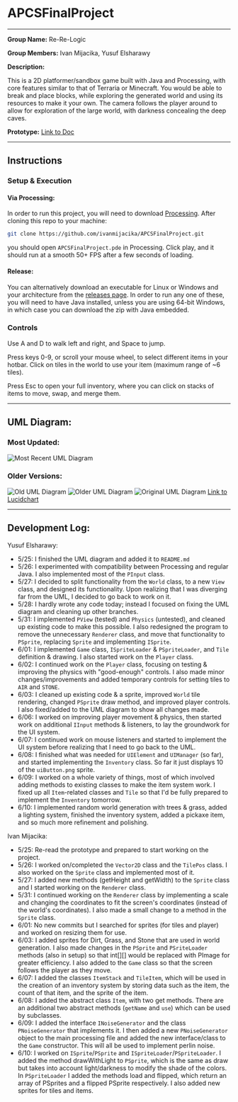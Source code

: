 # APCSFinalProject

---

**Group Name:** Re-Re-Logic

**Group Members:** Ivan Mijacika, Yusuf Elsharawy

**Description:**

This is a 2D platformer/sandbox game built with Java and Processing, with core features similar to that of Terraria or Minecraft. You would be able to break and place blocks, while exploring the generated world and using its resources to make it your own. The camera follows the player around to allow for exploration of the large world, with darkness concealing the deep caves.

**Prototype:** [Link to Doc](https://docs.google.com/document/d/1fGk8TCQy_TDWSslN20We0n-Hrf1ZC2wxaPKPVB0kvkg/edit?usp=sharing)

---
## Instructions

### Setup & Execution

#### Via Processing:

In order to run this project, you will need to download [Processing](https://processing.org/download/).
After cloning this repo to your machine:
```bash
git clone https://github.com/ivanmijacika/APCSFinalProject.git
```
you should open `APCSFinalProject.pde` in Processing. Click play, and it should run at a smooth 50+ FPS after a few seconds of loading.

#### Release:
You can alternatively download an executable for Linux or Windows and your architecture from the
[releases page](https://github.com/ivanmijacika/APCSFinalProject/releases).
In order to run any one of these, you will need to have Java installed, unless you are using 64-bit Windows,
in which case you can download the zip with Java embedded.

### Controls

Use A and D to walk left and right, and Space to jump.

Press keys 0-9, or scroll your mouse wheel, to select different items in your hotbar.
Click on tiles in the world to use your item (maximum range of ~6 tiles).

Press Esc to open your full inventory, where you can click on stacks of items to move, swap, and merge them.


---

## UML Diagram:
### Most Updated:
![Most Recent UML Diagram](.github/uml_3.png)
### Older Versions:
![Old UML Diagram](.github/uml_2.png)
![Older UML Diagram](.github/uml_1.png)
![Original UML Diagram](.github/uml_0.png)
[Link to Lucidchart](https://lucid.app/lucidchart/be9a82dd-a053-4a9b-a668-78d0fa196f6d/edit?invitationId=inv_59b0790f-cfa2-4bc2-a18a-2e7590836402)

---

## Development Log:

Yusuf Elsharawy:
- 5/25: I finished the UML diagram and added it to `README.md`
- 5/26: I experimented with compatibility between Processing and regular Java. I also implemented most of the `PInput` class.
- 5/27: I decided to split functionality from the `World` class, to a new `View` class, and designed its functionality. Upon realizing that I was diverging far from the UML, I decided to go back to work on it.
- 5/28: I hardly wrote any code today; instead I focused on fixing the UML diagram and cleaning up other branches.
- 5/31: I implemented `PView` (tested) and `Physics` (untested), and cleaned up existing code to make this possible.
  I also redesigned the program to remove the unnecessary `Renderer` class, and move that functionality to `PSprite`,
  replacing `Sprite` and implementing `ISprite`.
- 6/01: I implemented `Game` class, `ISpriteLoader` & `PSpriteLoader`, and `Tile` definition & drawing.
  I also started work on the `Player` class.
- 6/02: I continued work on the `Player` class, focusing on testing & improving the physics with "good-enough" controls.
  I also made minor changes/improvements and added temporary controls for setting tiles to `AIR` and `STONE`.
- 6/03: I cleaned up existing code & a sprite, improved `World` tile rendering, changed `PSprite` draw method, and improved player controls.
  I also fixed/added to the UML diagram to show all changes made.
- 6/06: I worked on improving player movement & physics, then started work on additional `IInput` methods & listeners,
  to lay the groundwork for the UI system.
- 6/07: I continued work on mouse listeners and started to implement the UI system before realizing that I need to go back to the UML.
- 6/08: I finished what was needed for `UIElement` and `UIManager` (so far), and started implementing the `Inventory` class.
  So far it just displays 10 of the `uiButton.png` sprite.
- 6/09: I worked on a whole variety of things, most of which involved adding methods to existing classes to make the item
  system work. I fixed up all `Item`-related classes and `Tile` so that I'd be fully prepared to implement the `Inventory` tomorrow.
- 6/10: I implemented random world generation with trees & grass, added a lighting system, finished the inventory system,
  added a pickaxe item, and so much more refinement and polishing.

Ivan Mijacika:
- 5/25: Re-read the prototype and prepared to start working on the project.
- 5/26: I worked on/completed the `Vector2D` class and the `TilePos` class. I also worked on the `Sprite` class and implemented most of it.
- 5/27: I added new methods (getHeight and getWidth) to the `Sprite` class and I started working on the `Renderer` class.
- 5/31: I continued working on the `Renderer` class by implementing a scale and changing the coordinates to fit the screen's coordinates (instead of the world's coordinates). I also made a small change to a method in the `Sprite` class.
- 6/01: No new commits but I searched for sprites (for tiles and player) and worked on resizing them for use.
- 6/03: I added sprites for Dirt, Grass, and Stone that are used in world generation. I also made changes in the `PSprite` and `PSriteLoader` methods (also in setup) so that int[][] would be replaced with PImage for greater efficiency. I also added to the `Game` class so that the screen follows the player as they move.
- 6/07: I added the classes `ItemStack` and `TileItem`, which will be used in the creation of an inventory system by storing data such as the item, the count of that item, and the sprite of the item.
- 6/08: I added the abstract class `Item`, with two get methods. There are an additional two abstract methods (`getName` and `use`) which can be used by subclasses.
- 6/09: I added the interface `INoiseGenerator` and the class `PNoiseGenerator` that implements it. I then added a new `PNoiseGenerator` object to the main processing file and added the new interface/class to the `Game` constructor. This will all be used to implement perlin noise.
- 6/10: I worked on `ISprite`/`PSprite` and `ISpriteLoader`/`PSpriteLoader`. I added the method drawWithLight to `PSprite`, which is the same as draw but takes into account light/darkness to modify the shade of the colors. In `PSpriteLoader` I added the methods load and flipped, which return an array of PSprites and a flipped PSprite respectively. I also added new sprites for tiles and items.
